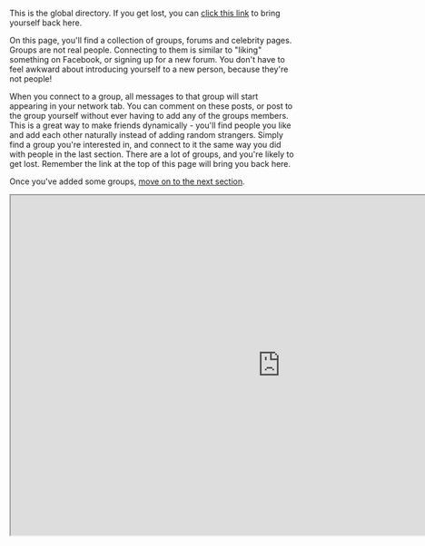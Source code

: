 This is the global directory.
If you get lost, you can <a href = "help/Quick-Start-groupsandpages">click this link</a> to bring yourself back here.

On this page, you'll find a collection of groups, forums and celebrity pages.
Groups are not real people.
Connecting to them is similar to "liking" something on Facebook, or signing up for a new forum.
You don't have to feel awkward about introducing yourself to a new person, because they're not people!

When you connect to a group, all messages to that group will start appearing in your network tab.
You can comment on these posts, or post to the group yourself without ever having to add any of the groups members.
This is a great way to make friends dynamically - you'll find people you like and add each other naturally instead of adding random strangers.
Simply find a group you're interested in, and connect to it the same way you did with people in the last section.
There are a lot of groups, and you're likely to get lost.
Remember the link at the top of this page will bring you back here.

Once you've added some groups, <a href="help/Quick-Start-andfinally">move on to the next section</a>.

<iframe src="http://dir.friendica.social/directory" width="950" height="600"></iframe>


